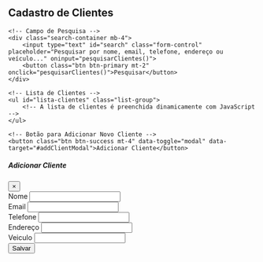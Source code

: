 <!DOCTYPE html>
<html lang="pt-br">
<head>
    <meta charset="UTF-8">
    <meta name="viewport" content="width=device-width, initial-scale=1.0">
    <title>Sistema de Cadastro de Clientes</title>
    <link href="https://stackpath.bootstrapcdn.com/bootstrap/4.3.1/css/bootstrap.min.css" rel="stylesheet">
    <script src="https://code.jquery.com/jquery-3.6.0.min.js"></script>
    <script src="https://stackpath.bootstrapcdn.com/bootstrap/4.3.1/js/bootstrap.bundle.min.js"></script>
</head>
<body>

<div class="container mt-5">
    <h2>Cadastro de Clientes</h2>

    <!-- Campo de Pesquisa -->
    <div class="search-container mb-4">
        <input type="text" id="search" class="form-control" placeholder="Pesquisar por nome, email, telefone, endereço ou veículo..." oninput="pesquisarClientes()">
        <button class="btn btn-primary mt-2" onclick="pesquisarClientes()">Pesquisar</button>
    </div>

    <!-- Lista de Clientes -->
    <ul id="lista-clientes" class="list-group">
        <!-- A lista de clientes é preenchida dinamicamente com JavaScript -->
    </ul>

    <!-- Botão para Adicionar Novo Cliente -->
    <button class="btn btn-success mt-4" data-toggle="modal" data-target="#addClientModal">Adicionar Cliente</button>
</div>

<!-- Modal para Adicionar/Editar Cliente -->
<div class="modal fade" id="addClientModal" tabindex="-1" role="dialog" aria-labelledby="addClientModalLabel" aria-hidden="true">
    <div class="modal-dialog" role="document">
        <div class="modal-content">
            <div class="modal-header">
                <h5 class="modal-title" id="addClientModalLabel">Adicionar Cliente</h5>
                <button type="button" class="close" data-dismiss="modal" aria-label="Close">
                    <span aria-hidden="true">&times;</span>
                </button>
            </div>
            <div class="modal-body">
                <form id="cliente-form">
                    <div class="form-group">
                        <label for="nome">Nome</label>
                        <input type="text" class="form-control" id="nome" required>
                    </div>
                    <div class="form-group">
                        <label for="email">Email</label>
                        <input type="email" class="form-control" id="email" required>
                    </div>
                    <div class="form-group">
                        <label for="telefone">Telefone</label>
                        <input type="text" class="form-control" id="telefone" required>
                    </div>
                    <div class="form-group">
                        <label for="endereco">Endereço</label>
                        <input type="text" class="form-control" id="endereco" required>
                    </div>
                    <div class="form-group">
                        <label for="veiculo">Veiculo</label>
                        <input type="text" class="form-control" id="veiculo" required>
                    </div>
                    <button type="submit" class="btn btn-primary">Salvar</button>
                </form>
            </div>
        </div>
    </div>
</div>
    <script src="https://code.jquery.com/jquery-3.5.1.min.js"></script>
    <script src="https://cdnjs.cloudflare.com/ajax/libs/popper.js/1.16.1/umd/popper.min.js"></script>
    <script src="https://maxcdn.bootstrapcdn.com/bootstrap/4.5.2/js/bootstrap.min.js"></script>
    <script src="{{ url_for('static', filename='js/cliente.js') }}"></script>
</body>
</html>
